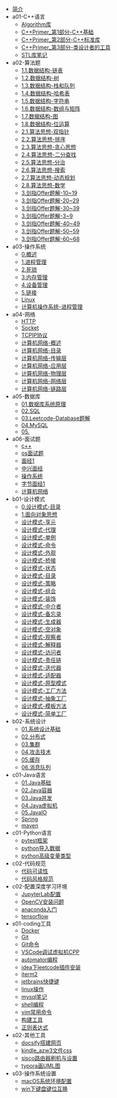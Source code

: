 * [简介]()
* a01-C++语言
  * [Algorithm库](a01-C++语言/Algorithm库.md)
  * [C++Primer_第1部分-C++基础](a01-C++语言/C++Primer_第1部分-C++基础.md)
  * [C++Primer_第2部分-C++标准库](a01-C++语言/C++Primer_第2部分-C++标准库.md)
  * [C++Primer_第3部分-类设计者的工具](a01-C++语言/C++Primer_第3部分-类设计者的工具.md)
  * [STL库笔记](a01-C++语言/STL库笔记.md)
* a02-算法题
  * [1.1.数据结构-链表](a02-算法题/1.1.数据结构-链表.md)
  * [1.2.数据结构-树](a02-算法题/1.2.数据结构-树.md)
  * [1.3.数据结构-栈和队列](a02-算法题/1.3.数据结构-栈和队列.md)
  * [1.4.数据结构-哈希表](a02-算法题/1.4.数据结构-哈希表.md)
  * [1.5.数据结构-字符串](a02-算法题/1.5.数据结构-字符串.md)
  * [1.6.数据结构-数组与矩阵](a02-算法题/1.6.数据结构-数组与矩阵.md)
  * [1.7.数据结构-图](a02-算法题/1.7.数据结构-图.md)
  * [1.8.数据结构-位运算](a02-算法题/1.8.数据结构-位运算.md)
  * [2.1.算法思想-双指针](a02-算法题/2.1.算法思想-双指针.md)
  * [2.2.算法思想-排序](a02-算法题/2.2.算法思想-排序.md)
  * [2.3.算法思想-贪心思想](a02-算法题/2.3.算法思想-贪心思想.md)
  * [2.4.算法思想-二分查找](a02-算法题/2.4.算法思想-二分查找.md)
  * [2.5.算法思想-分治](a02-算法题/2.5.算法思想-分治.md)
  * [2.6.算法思想-搜索](a02-算法题/2.6.算法思想-搜索.md)
  * [2.7.算法思想-动态规划](a02-算法题/2.7.算法思想-动态规划.md)
  * [2.8.算法思想-数学](a02-算法题/2.8.算法思想-数学.md)
  * [3.剑指Offer题解-10~19](a02-算法题/3.剑指Offer题解-10~19.md)
  * [3.剑指Offer题解-20~29](a02-算法题/3.剑指Offer题解-20~29.md)
  * [3.剑指Offer题解-30~39](a02-算法题/3.剑指Offer题解-30~39.md)
  * [3.剑指Offer题解-3~9](a02-算法题/3.剑指Offer题解-3~9.md)
  * [3.剑指Offer题解-40~49](a02-算法题/3.剑指Offer题解-40~49.md)
  * [3.剑指Offer题解-50~59](a02-算法题/3.剑指Offer题解-50~59.md)
  * [3.剑指Offer题解-60~68](a02-算法题/3.剑指Offer题解-60~68.md)
* a03-操作系统
  * [0.概述](a03-操作系统/0.概述.md)
  * [1.进程管理](a03-操作系统/1.进程管理.md)
  * [2.死锁](a03-操作系统/2.死锁.md)
  * [3.内存管理](a03-操作系统/3.内存管理.md)
  * [4.设备管理](a03-操作系统/4.设备管理.md)
  * [5.链接](a03-操作系统/5.链接.md)
  * [Linux](a03-操作系统/Linux.md)
  * [计算机操作系统-进程管理](a03-操作系统/计算机操作系统-进程管理.md)
* a04-网络
  * [HTTP](a04-网络/HTTP.md)
  * [Socket](a04-网络/Socket.md)
  * [TCPIP协议](a04-网络/TCPIP协议.md)
  * [计算机网络-概述](a04-网络/计算机网络-概述.md)
  * [计算机网络-目录](a04-网络/计算机网络-目录.md)
  * [计算机网络-传输层](a04-网络/计算机网络-传输层.md)
  * [计算机网络-应用层](a04-网络/计算机网络-应用层.md)
  * [计算机网络-物理层](a04-网络/计算机网络-物理层.md)
  * [计算机网络-网络层](a04-网络/计算机网络-网络层.md)
  * [计算机网络-链路层](a04-网络/计算机网络-链路层.md)
* a05-数据库
  * [01.数据库系统原理](a05-数据库/01.数据库系统原理.md)
  * [02.SQL](a05-数据库/02.SQL.md)
  * [03.Leetcode-Database题解](a05-数据库/03.Leetcode-Database题解.md)
  * [04.MySQL](a05-数据库/04.MySQL.md)
  * [05.](a05-数据库/05..md)
* a06-面试题
  * [c++](a06-面试题/c++.md)
  * [os面试题](a06-面试题/os面试题.md)
  * [面经1](a06-面试题/面经1.md)
  * [中兴面经](a06-面试题/中兴面经.md)
  * [操作系统](a06-面试题/操作系统.md)
  * [字节面经1](a06-面试题/字节面经1.md)
  * [计算机网络](a06-面试题/计算机网络.md)
* b01-设计模式
  * [0.设计模式-目录](b01-设计模式/0.设计模式-目录.md)
  * [1.面向对象思想](b01-设计模式/1.面向对象思想.md)
  * [设计模式-享元](b01-设计模式/设计模式-享元.md)
  * [设计模式-代理](b01-设计模式/设计模式-代理.md)
  * [设计模式-单例](b01-设计模式/设计模式-单例.md)
  * [设计模式-命令](b01-设计模式/设计模式-命令.md)
  * [设计模式-外观](b01-设计模式/设计模式-外观.md)
  * [设计模式-桥接](b01-设计模式/设计模式-桥接.md)
  * [设计模式-状态](b01-设计模式/设计模式-状态.md)
  * [设计模式-目录](b01-设计模式/设计模式-目录.md)
  * [设计模式-策略](b01-设计模式/设计模式-策略.md)
  * [设计模式-组合](b01-设计模式/设计模式-组合.md)
  * [设计模式-装饰](b01-设计模式/设计模式-装饰.md)
  * [设计模式-中介者](b01-设计模式/设计模式-中介者.md)
  * [设计模式-备忘录](b01-设计模式/设计模式-备忘录.md)
  * [设计模式-生成器](b01-设计模式/设计模式-生成器.md)
  * [设计模式-空对象](b01-设计模式/设计模式-空对象.md)
  * [设计模式-观察者](b01-设计模式/设计模式-观察者.md)
  * [设计模式-解释器](b01-设计模式/设计模式-解释器.md)
  * [设计模式-访问者](b01-设计模式/设计模式-访问者.md)
  * [设计模式-责任链](b01-设计模式/设计模式-责任链.md)
  * [设计模式-迭代器](b01-设计模式/设计模式-迭代器.md)
  * [设计模式-适配器](b01-设计模式/设计模式-适配器.md)
  * [设计模式-原型模式](b01-设计模式/设计模式-原型模式.md)
  * [设计模式-工厂方法](b01-设计模式/设计模式-工厂方法.md)
  * [设计模式-抽象工厂](b01-设计模式/设计模式-抽象工厂.md)
  * [设计模式-模板方法](b01-设计模式/设计模式-模板方法.md)
  * [设计模式-简单工厂](b01-设计模式/设计模式-简单工厂.md)
* b02-系统设计
  * [01.系统设计基础](b02-系统设计/01.系统设计基础.md)
  * [02.分布式](b02-系统设计/02.分布式.md)
  * [03.集群](b02-系统设计/03.集群.md)
  * [04.攻击技术](b02-系统设计/04.攻击技术.md)
  * [05.缓存](b02-系统设计/05.缓存.md)
  * [06.消息队列](b02-系统设计/06.消息队列.md)
* c01-Java语言
  * [01.Java基础](c01-Java语言/01.Java基础.md)
  * [02.Java容器](c01-Java语言/02.Java容器.md)
  * [03.Java并发](c01-Java语言/03.Java并发.md)
  * [04.Java虚拟机](c01-Java语言/04.Java虚拟机.md)
  * [05.JavaIO](c01-Java语言/05.JavaIO.md)
  * [Spring](c01-Java语言/Spring.md)
  * [maven](c01-Java语言/maven.md)
* c01-Python语言
  * [pytest框架](c01-Python语言/pytest框架.md)
  * [python导入数据](c01-Python语言/python导入数据.md)
  * [python高级变量类型](c01-Python语言/python高级变量类型.md)
* c02-代码规范
  * [代码可读性](c02-代码规范/代码可读性.md)
  * [代码风格规范](c02-代码规范/代码风格规范.md)
* c02-配置深度学习环境
  * [JupyterLab配置](c02-配置深度学习环境/JupyterLab配置.md)
  * [OpenCV安装问题](c02-配置深度学习环境/OpenCV安装问题.md)
  * [anaconda入门](c02-配置深度学习环境/anaconda入门.md)
  * [tensorflow](c02-配置深度学习环境/tensorflow.md)
* s01-coding工具
  * [Docker](s01-coding工具/Docker.md)
  * [Git](s01-coding工具/Git.md)
  * [Git命令](s01-coding工具/Git命令.md)
  * [VSCode调试虚拟机CPP](s01-coding工具/VSCode调试虚拟机CPP.md)
  * [automator编程](s01-coding工具/automator编程.md)
  * [idea下leetcode插件安装](s01-coding工具/idea下leetcode插件安装.md)
  * [iterm2](s01-coding工具/iterm2.md)
  * [jetbrains快捷键](s01-coding工具/jetbrains快捷键.md)
  * [linux操作](s01-coding工具/linux操作.md)
  * [mysql笔记](s01-coding工具/mysql笔记.md)
  * [shell编程](s01-coding工具/shell编程.md)
  * [vim常用命令](s01-coding工具/vim常用命令.md)
  * [构建工具](s01-coding工具/构建工具.md)
  * [正则表达式](s01-coding工具/正则表达式.md)
* s02-其他工具
  * [docsify搭建网页](s02-其他工具/docsify搭建网页.md)
  * [kindle_azw3文件css](s02-其他工具/kindle_azw3文件css.md)
  * [sisco路由器刷机与设置](s02-其他工具/sisco路由器刷机与设置.md)
  * [typora画UML图](s02-其他工具/typora画UML图.md)
* s03-操作系统设置
  * [macOS系统环境配置](s03-操作系统设置/macOS系统环境配置.md)
  * [win下键盘键位互换](s03-操作系统设置/win下键盘键位互换.md)
